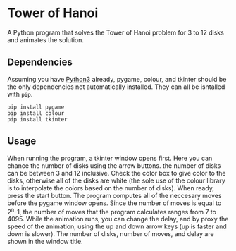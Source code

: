 # Tower of Hanoi
A Python program that solves the Tower of Hanoi problem for 3 to 12 disks and animates the solution.

## Dependencies
Assuming you have [Python3](https://www.python.org/downloads/) already, pygame, colour, and tkinter should be the only dependencies not automatically installed. They can all be isntalled with `pip`.
```
pip install pygame
pip install colour
pip install tkinter
```
## Usage
When running the program, a tkinter window opens first. Here you can chance the number of disks using the arrow buttons. the number of disks can be between 3 and 12 inclusive. Check the color box to give color to the disks, otherwise all of the disks are white (the sole use of the colour library is to interpolate the colors based on the number of disks). When ready, press the start button. The program computes all of the neccesary moves before the pygame window opens. Since the number of moves is equal to 2<sup>n</sup>-1, the number of moves that the program calculates ranges from 7 to 4095. While the animation runs, you can change the delay, and by proxy the speed of the animation, using the up and down arrow keys (up is faster and down is slower). The number of disks, number of moves, and delay are shown in the window title.
